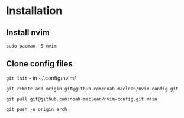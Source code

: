 # Installation

## Install nvim

`sudo pacman -S nvim`

## Clone config files

`git init` - in ~/.config/nvim/

`git remote add origin git@github.com:noah-maclean/nvim-config.git`

`git pull git@github.com:noah-maclean/nvim-config.git main`

`git push -u origin arch`
